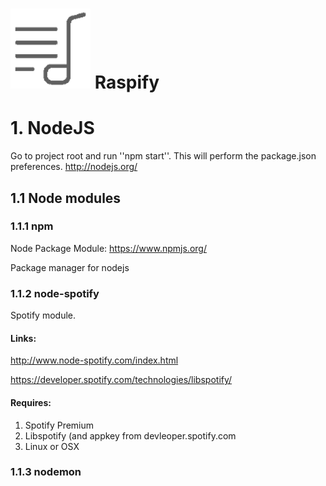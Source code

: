 ![alt text](https://raw.githubusercontent.com/rtc11/raspify/master/img/menu/playlists.png "Raspify") Raspify
=======

# 1. NodeJS
Go to project root and run ''npm start''. This will perform the package.json preferences.
http://nodejs.org/

## 1.1 Node modules

### 1.1.1 npm
Node Package Module: https://www.npmjs.org/

Package manager for nodejs

### 1.1.2 node-spotify
Spotify module. 

#### Links:
http://www.node-spotify.com/index.html

https://developer.spotify.com/technologies/libspotify/

#### Requires:
1. Spotify Premium
2. Libspotify (and appkey from devleoper.spotify.com
3. Linux or OSX

### 1.1.3 nodemon
